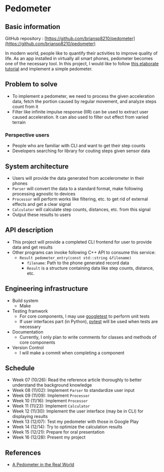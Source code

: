 # Pedometer

## Basic information

GitHub repository : [https://github.com/briansp8210/pedometer](https://github.com/briansp8210/pedometer)

In modern world, people like to quantify their activities to improve quality of life. As an app installed in virtually all smart phones, pedometer becomes one of the necessary tool. In this project, I would like to follow [this elaborate tutorial](http://aosabook.org/en/500L/a-pedometer-in-the-real-world.html) and implement a simple pedometer.

## Problem to solve

* To implement a pedometer, we need to process the given acceleration data, fetch the portion caused by regular movement, and analyze steps count from it
* Filter like infinite impulse response (IIR) can be used to extract user caused acceleration. It can also used to filter out effect from varied terrain

### Perspective users

* People who are familiar with CLI and want to get their step counts
* Developers searching for library for couting steps given sensor data

## System architecture

* Users will provide the data generated from accelerometer in their phones
* `Parser` will convert the data to a standard format, make following processing agnostic to devices
* `Processor` will perform works like filtering, etc. to get rid of external effects and get a clear signal
* `Calculator` will calculate step counts, distances, etc. from this signal
* Output these results to users

## API description

* This project will provide a completed CLI frontend for user to provide data and get results
* Other programs can invoke following C++ API to consume this service:
  * `Result pedometer_entry(const std::string &filename)`
    * `filename`: Path to the phone generated record data
    * `Result` is a structure containing data like step counts, distance, etc.


## Engineering infrastructure

* Build system
  * Make
* Testing framwork
  * For core components, I may use [googletest](https://github.com/google/googletest) to perform unit tests
  * If user interfaces part (in Python), [pytest](https://docs.pytest.org/en/stable/) will be used when tests are necessary
* Documentation
  * Currently, I only plan to write comments for classes and methods of core components
* Version Control
  * I will make a commit when completing a component

## Schedule

* Week 07 (10/26): Read the reference article thoroughly to better understand the background knowledge
* Week 08 (11/02): Implement `Parser` to standardize user input
* Week 09 (11/09): Implement `Processor`
* Week 10 (11/16): Implement `Processor`
* Week 11 (11/23): Implement `Calculator`
* Week 12 (11/30): Implement the user interface (may be in CLI) for displaying results
* Week 13 (12/07): Test my pedometer with those in Google Play
* Week 14 (12/14): Try to optimize the calculation results
* Week 15 (12/21): Prepare for oral presentation
* Week 16 (12/28): Present my project

## References

* [A Pedometer in the Real World](http://aosabook.org/en/500L/a-pedometer-in-the-real-world.html)
